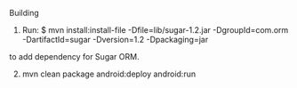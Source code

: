 
Building

1. Run:
$ mvn install:install-file -Dfile=lib/sugar-1.2.jar -DgroupId=com.orm -DartifactId=sugar -Dversion=1.2 -Dpackaging=jar

to add dependency for Sugar ORM.

2. mvn clean package android:deploy android:run
